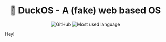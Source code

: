 <div align="center" >
  <h1>🦆 DuckOS - A (fake) web based OS</h1>
</div>

<div align="center">
  
  ![GitHub](https://img.shields.io/github/license/jnaraujo/duckos-react)
  ![Most used language](https://img.shields.io/github/languages/top/jnaraujo/duckos-react?style=flat-square)
  
</div>

Hey!
